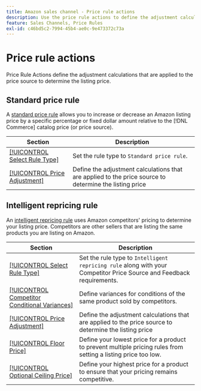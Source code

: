 ```yaml
---
title: Amazon sales channel - Price rule actions
description: Use the price rule actions to define the adjustment calculations that are applied to the price source to determine the Amazon listing price.
feature: Sales Channels, Price Rules
exl-id: c46bd5c2-7994-45b4-ae0c-9e473372c73a
---
```

# Price rule actions

Price Rule Actions define the adjustment calculations that are applied to the price source to determine the listing price.

## Standard price rule

A [standard price rule](./standard-price-rules.md) allows you to increase or decrease an Amazon listing price by a specific percentage or fixed dollar amount relative to the [!DNL Commerce] catalog price (or price source).

| Section                                                    | Description                                                                                            |
|------------------------------------------------------------|--------------------------------------------------------------------------------------------------------|
| [[!UICONTROL Select Rule Type]](./standard-price-rules.md) | Set the rule type to `Standard price rule`.                                                            |
| [[!UICONTROL Price Adjustment]](./standard-price-rules.md) | Define the adjustment calculations that are applied to the price source to determine the listing price |

## Intelligent repricing rule

An [intelligent repricing rule](./intelligent-repricing-rules.md) uses Amazon competitors' pricing to determine your listing price. Competitors are other sellers that are listing the same products you are listing on Amazon.

| Section                                                                                | Description                                                                                                          |
|----------------------------------------------------------------------------------------|----------------------------------------------------------------------------------------------------------------------|
| [[!UICONTROL Select Rule Type]](./intelligent-repricing-rules.md)                      | Set the rule type to `Intelligent repricing rule` along with your Competitor Price Source and Feedback requirements. |
| [[!UICONTROL Competitor Conditional Variances]](./competitor-conditional-variances.md) | Define variances for conditions of the same product sold by competitors.                                             |
| [[!UICONTROL Price Adjustment]](./price-adjustment.md)                                 | Define the adjustment calculations that are applied to the price source to determine the listing price               |
| [[!UICONTROL Floor Price]](./floor-price.md)                                           | Define your lowest price for a product to prevent multiple pricing rules from setting a listing price too low.       |
| [[!UICONTROL Optional Ceiling Price]](./optional-ceiling-price.md)                     | Define your highest price for a product to ensure that your pricing remains competitive.                             |
